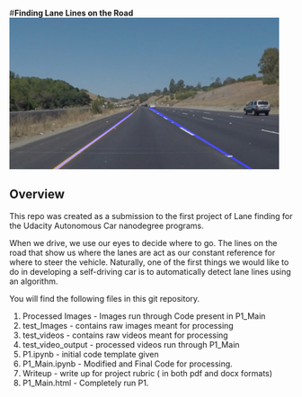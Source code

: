 #**Finding Lane Lines on the Road** 
<img src="processed_images/annotated_solidYellowCurve.jpg" width="480" alt="Combined Image" />

Overview
---
This repo was created as a submission to the first project of Lane finding for the Udacity Autonomous Car nanodegree programs.

When we drive, we use our eyes to decide where to go.  The lines on the road that show us where the lanes are act as our constant reference for where to steer the vehicle.  Naturally, one of the first things we would like to do in developing a self-driving car is to automatically detect lane lines using an algorithm.

You will find the following files in this git repository.
1) Processed Images - Images run through Code present in P1_Main
2) test_Images - contains raw images meant for processing
3) test_videos - contains raw videos meant for processing
4) test_video_output - processed videos run through P1_Main
5) P1.ipynb - initial code template given
6) P1_Main.ipynb  - Modified and Final Code for processing.
7) Writeup - write up for project rubric ( in both pdf and docx formats)
8) P1_Main.html - Completely run P1.
